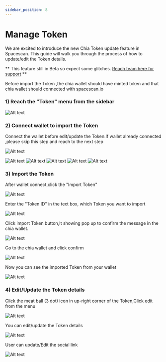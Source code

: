 ```yaml
---
sidebar_position: 8
---
```


# Manage Token

 We are excited to introduce the new Chia Token update feature in Spacescan. This guide will walk you through the process of how to update/edit the Token details.  


** This feature still in Beta so expect some glitches. [Reach team here for support](https://www.spacescan.io/contact-us) **

Before import the Token ,the chia wallet should have minted token and that chia wallet should connected with spacescan.io 
### 1)  Reach the "Token" menu from the sidebar

![Alt text](Token1.PNG)

### 2)  Connect wallet to import the Token
Connect the wallet before edit/update the Token.If wallet already connected ,please skip this step and reach to the next step

![Alt text](Token2.PNG)

![Alt text](Token3.PNG)
![Alt text](Token4.PNG)
![Alt text](Token4.1.PNG)
![Alt text](Token4.2.PNG)
![Alt text](Token4.3.PNG)

### 3) Import the Token 
After wallet connect,click the "Import Token"

![Alt text](Token5.PNG)

Enter the "Token ID" in the text box, which Token you want to import

![Alt text](Token6.PNG)

Click import Token button,It showing pop up to confirm the message in the chia wallet.

![Alt text](Token6.0.PNG)

Go to the chia wallet and click confirm

![Alt text](Token6.01.PNG)

Now you can see the imported Token from your wallet

![Alt text](Token7.PNG)


### 4) Edit/Update the Token details

Click the meat ball (3 dot) icon in up-right corner of the Token,Click edit from the menu

![Alt text](Token8.PNG)

You can edit/update the Token details

![Alt text](Token9.PNG)

User can update/Edit the social link

![Alt text](Token10.PNG)
